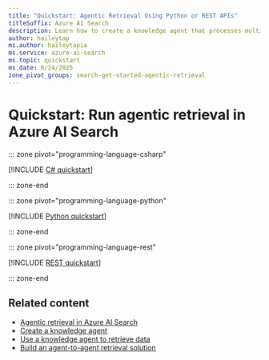 ```yaml
---
title: "Quickstart: Agentic Retrieval Using Python or REST APIs"
titleSuffix: Azure AI Search
description: Learn how to create a knowledge agent that processes multi-turn conversations, retrieves relevant information from an Azure AI Search index, and extracts answers using an Azure OpenAI chat model.
author: haileytap
ms.author: haileytapia
ms.service: azure-ai-search
ms.topic: quickstart
ms.date: 6/24/2025
zone_pivot_groups: search-get-started-agentic-retrieval
---
```


# Quickstart: Run agentic retrieval in Azure AI Search

::: zone pivot="programming-language-csharp"

[!INCLUDE [C# quickstart](includes/quickstarts/agentic-retrieval-csharp.md)]

::: zone-end

::: zone pivot="programming-language-python"

[!INCLUDE [Python quickstart](includes/quickstarts/agentic-retrieval-python.md)]

::: zone-end

::: zone pivot="programming-language-rest"

[!INCLUDE [REST quickstart](includes/quickstarts/agentic-retrieval-rest.md)]

::: zone-end

## Related content

+ [Agentic retrieval in Azure AI Search](search-agentic-retrieval-concept.md)
+ [Create a knowledge agent](search-agentic-retrieval-how-to-create.md)
+ [Use a knowledge agent to retrieve data](search-agentic-retrieval-how-to-retrieve.md)
+ [Build an agent-to-agent retrieval solution](search-agentic-retrieval-how-to-pipeline.md)

